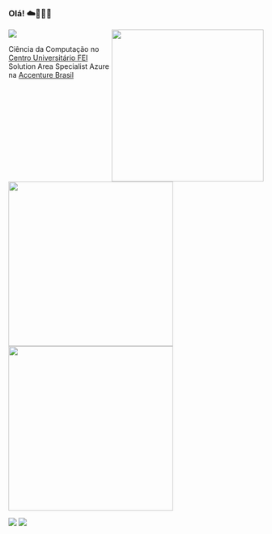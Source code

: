 ### Olá! :cloud:👩🏻‍💻

<img src="https://img.shields.io/static/v1?label=Overview&message=Camylla Dias&theme=dracula">
<img src="https://raw.githubusercontent.com/MicaelliMedeiros/micaellimedeiros/master/image/computer-illustration.png" width="300px" align="right">

Ciência da Computação no [Centro Universitário FEI](https://portal.fei.edu.br/ciencia-da-computacao)<br/> 
Solution Area Specialist Azure na [Accenture Brasil](https://www.accenture.com/br-pt)


<img width='325px' src="https://github-readme-stats.vercel.app/api?username=camylladias&theme=radical">

<img width='325px' src="https://github-readme-stats.vercel.app/api/top-langs/?username=camylladias&hide=html&layout=compact&theme=radical">

[<img src="https://img.shields.io/badge/LinkedIn-0077B5?style=for-the-badge&logo=linkedin&logoColor=white">](https://br.linkedin.com/in/camylladias)
[<img src="https://img.shields.io/badge/Microsoft-666666?style=for-the-badge&logo=microsoft&logoColor=white">](https://learn.microsoft.com/en-us/users/camyllalimadias/)
